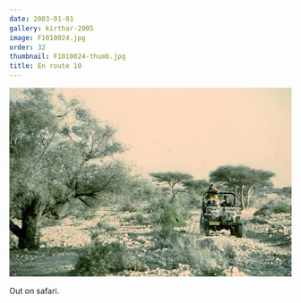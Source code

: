 ```yaml
---
date: 2003-01-01
gallery: kirthar-2005
image: F1010024.jpg
order: 32
thumbnail: F1010024-thumb.jpg
title: En route 10
---
```


![En route 10](./F1010024.jpg)

Out on safari.